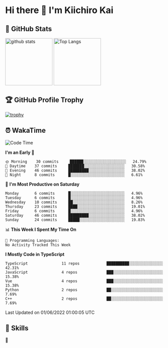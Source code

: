 # Hi there 👋 I'm Kiichiro Kai

## 💎 GitHub Stats
<p align="left"> 
  <img alt="github stats" height="150px" src="https://github-readme-stats.vercel.app/api?username=kiichiro3290&theme=onedark&show_icons=ture" />
    <img alt="Top Langs" height="150px" src="https://github-readme-stats.vercel.app/api/top-langs/?username=kiichiro3290&layout=compact&show_icons=true&theme=onedark" />
</p>

## 🏆 GitHub Profile Trophy
[![trophy](https://github-profile-trophy.vercel.app/?username=kiichiro3290&theme=onedark&column=7
)](https://github.com/ryo-ma/github-profile-trophy)

## ⏰ WakaTime
<!--START_SECTION:waka-->
![Code Time](http://img.shields.io/badge/Code%20Time-0%20secs-blue)

**I'm an Early 🐤** 

```text
🌞 Morning    30 commits     ██████░░░░░░░░░░░░░░░░░░░   24.79% 
🌆 Daytime    37 commits     ███████░░░░░░░░░░░░░░░░░░   30.58% 
🌃 Evening    46 commits     █████████░░░░░░░░░░░░░░░░   38.02% 
🌙 Night      8 commits      █░░░░░░░░░░░░░░░░░░░░░░░░   6.61%

```
📅 **I'm Most Productive on Saturday** 

```text
Monday       6 commits      █░░░░░░░░░░░░░░░░░░░░░░░░   4.96% 
Tuesday      6 commits      █░░░░░░░░░░░░░░░░░░░░░░░░   4.96% 
Wednesday    10 commits     ██░░░░░░░░░░░░░░░░░░░░░░░   8.26% 
Thursday     23 commits     ████░░░░░░░░░░░░░░░░░░░░░   19.01% 
Friday       6 commits      █░░░░░░░░░░░░░░░░░░░░░░░░   4.96% 
Saturday     46 commits     █████████░░░░░░░░░░░░░░░░   38.02% 
Sunday       24 commits     █████░░░░░░░░░░░░░░░░░░░░   19.83%

```


📊 **This Week I Spent My Time On** 

```text
💬 Programming Languages: 
No Activity Tracked This Week

```

**I Mostly Code in TypeScript** 

```text
TypeScript               11 repos            ██████████░░░░░░░░░░░░░░░   42.31% 
JavaScript               4 repos             ███░░░░░░░░░░░░░░░░░░░░░░   15.38% 
Vue                      4 repos             ███░░░░░░░░░░░░░░░░░░░░░░   15.38% 
Python                   2 repos             ██░░░░░░░░░░░░░░░░░░░░░░░   7.69% 
C++                      2 repos             ██░░░░░░░░░░░░░░░░░░░░░░░   7.69%

```



 Last Updated on 01/06/2022 01:00:05 UTC
<!--END_SECTION:waka-->

## 🧰 Skills
<p align="left"> 🏐 </p> 
